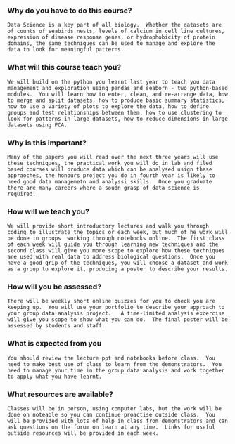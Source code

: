 
### Why do you have to do this course?
    Data Science is a key part of all biology.  Whether the datasets are of counts of seabirds nests, levels of calcium in cell line cultures, expression of disease response genes, or hydrophobicity of protein domains, the same techniques can be used to manage and explore the data to look for meaningful patterns.

### What will this course teach you?
    We will build on the python you learnt last year to teach you data management and exploration using pandas and seaborn - two python-based modules.  You will learn how to enter, clean, and re-arrange data, how to merge and split datasets, how to produce basic summary statistics, how to use a variety of plots to explore the data, how to define groups and test relationships between them, how to use clustering to look for patterns in large datasets, how to reduce dimensions in large datasets using PCA.

### Why is this important?
    Many of the papers you will read over the next three years will use these techniques, the practical work you will do in lab and filed based courses will produce data which can be analysed usign these appraoches, the honours project you do in fourth year is likely to need good data managemetn and analyssi skills.  Once you graduate there are many careers where a soudn grasp of data science is required.

### How will we teach you?
    We will provide short introductory lectures and walk you through coding to illustrate the topics or each week, but much of he work will be done in groups  working through notebooks online.  The first class of each week will guide you through learning new techniques and the second class will give you more scope to explore how these techniques are used with real data to address biological questions.  Once you have a good grip of the techniques, you will choose a dataset and work as a group to explore it, producing a poster to describe your results.

### How will you be assessed?
    There will be weekly short online quizzes for you to check you are keeping up.  You will use your portfolio to describe your approach to your group data analysis project.   A time-limited analysis excercise will give you scope to show what you can do.  The final poster will be assessed by students and staff.

### What is expected from you
    You should review the lecture ppt and notebooks before class.  You need to make best use of class to learn from the demonstrators.  You need to manage your time in the group data analysis and work together to apply what you have learnt.

### What resources are available?
    Classes will be in person, using computer labs, but the work will be done on noteable so you can continue proactise outside class.  You will be provided with lots of help in class from demonstrators and can ask questions on the forum on learn at any time.  Links for useful outside resources will be provided in each week.
